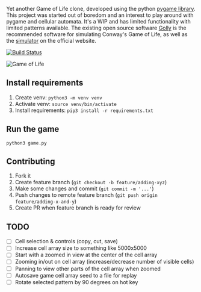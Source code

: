 
Yet another Game of Life clone, developed using the python [pygame library](https://github.com/pygame/pygame). This project was started out of boredom and an interest to play around with pygame and cellular automata. It's a WIP and has limited functionality with limited patterns available. The existing open source software [Golly](https://github.com/jimblandy/golly) is the recommended software for simulating Conway's Game of Life, as well as the [simulator](https://conwaylife.com/) on the official website.

[![Build Status](https://app.travis-ci.com/selftaught/GameOfLife.svg?token=Tx7EAKup6EXJbMTwywxS&branch=main)](https://app.travis-ci.com/selftaught/GameOfLife)

![Game of Life](https://i.imgur.com/HfXrR09.png)

## Install requirements

1. Create venv: `python3 -m venv venv`
2. Activate venv: `source venv/bin/activate`
3. Install requirements: `pip3 install -r requirements.txt`

## Run the game

`python3 game.py`

## Contributing

1. Fork it
2. Create feature branch (`git checkout -b feature/adding-xyz`)
3. Make some changes and commit (`git commit -m '...'`)
4. Push changes to remote feature branch (`git push origin feature/adding-x-and-y`)
5. Create PR when feature branch is ready for review

## TODO

- [ ] Cell selection & controls (copy, cut, save)
- [ ] Increase cell array size to something like 5000x5000
- [ ] Start with a zoomed in view at the center of the cell array
- [ ] Zooming in/out on cell array (increase/decrease number of visible cells)
- [ ] Panning to view other parts of the cell array when zoomed
- [ ] Autosave game cell array seed to a file for replay
- [ ] Rotate selected pattern by 90 degrees on hot key
